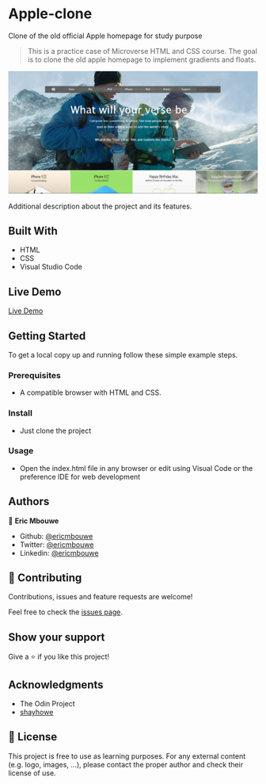 # Apple-clone
Clone of the old official Apple homepage for study purpose

> This is a practice case of Microverse HTML and CSS course. The goal is to clone the old apple homepage to implement gradients and floats.

![screenshot](./images/screenshot.PNG)

Additional description about the project and its features.

## Built With

- HTML
- CSS
- Visual Studio Code

## Live Demo

[Live Demo](https://rawcdn.githack.com/EricMbouwe/Apple-clone/f9ee6ef3f9ff0220b360ab97567dccdf4a1fc04e/home.html)

## Getting Started

To get a local copy up and running follow these simple example steps.

### Prerequisites

- A compatible browser with HTML and CSS.

### Install

- Just clone the project

### Usage

- Open the index.html file in any browser or edit using Visual Code or the preference IDE for web development


## Authors

👤 **Eric Mbouwe**

- Github: [@ericmbouwe](https://github.com/ericmbouwe)
- Twitter: [@ericmbouwe](https://twitter.com/ericmbouwe)
- Linkedin: [@ericmbouwe](https://www.linkedin.com/in/ericmbouwe/)

## 🤝 Contributing

Contributions, issues and feature requests are welcome!

Feel free to check the [issues page](https://github.com/EricMbouwe/Apple-clone/issues).

## Show your support

Give a ⭐️ if you like this project!

## Acknowledgments

- The Odin Project
- [shayhowe](https://learn.shayhowe.com/html-css/setting-backgrounds-and-gradients/)

## 📝 License

This project is free to use as learning purposes. For any external content (e.g. logo, images, ...), please contact the proper author and check their license of use.
